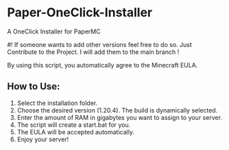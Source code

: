 # Paper-OneClick-Installer
A OneClick Installer for PaperMC

#! If someone wants to add other versions feel free to do so. Just Contribute to the Project. I will add them to the main branch !

By using this script, you automatically agree to the Minecraft EULA.

## How to Use:

1. Select the installation folder.
2. Choose the desired version (1.20.4). The build is dynamically selected.
3. Enter the amount of RAM in gigabytes you want to assign to your server.
4. The script will create a start.bat for you.
5. The EULA will be accepted automatically.
6. Enjoy your server!
